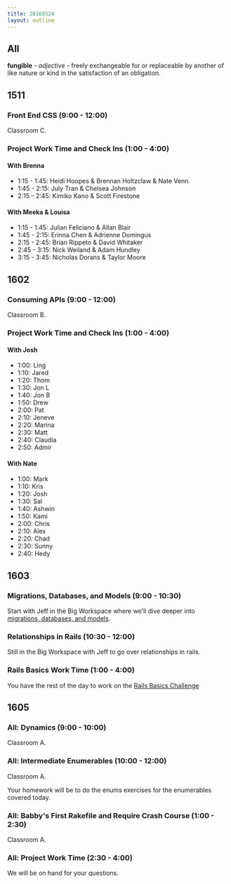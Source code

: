 ```yaml
---
title: 20160524
layout: outline
---
```


## All

**fungible** - _adjective_ - freely exchangeable for or replaceable by
another of like nature or kind in the satisfaction of an obligation.


## 1511

### Front End CSS (9:00 - 12:00)

Classroom C.

### Project Work Time and Check Ins (1:00 - 4:00)

#### With Brenna

* 1:15 - 1:45: Heidi Hoopes & Brennan Holtzclaw & Nate Venn
* 1:45 - 2:15: July Tran & Chelsea Johnson
* 2:15 - 2:45: Kimiko Kano & Scott Firestone

#### With Meeka & Louisa

* 1:15 - 1:45: Julian Feliciano & Allan Blair
* 1:45 - 2:15: Erinna Chen & Adrienne Domingus
* 2:15 - 2:45: Brian Rippeto & David Whitaker
* 2:45 - 3:15: Nick Weiland & Adam Hundley
* 3:15 - 3:45: Nicholas Dorans & Taylor Moore

## 1602

### Consuming APIs (9:00 - 12:00)

Classroom B.

### Project Work Time and Check Ins (1:00 - 4:00)

#### With Josh
  - 1:00: Ling
  - 1:10: Jared
  - 1:20: Thom
  - 1:30: Jon L
  - 1:40: Jon B
  - 1:50: Drew
  - 2:00: Pat
  - 2:10: Jeneve
  - 2:20: Marina
  - 2:30: Matt
  - 2:40: Claudia
  - 2:50: Admir

#### With Nate
  - 1:00: Mark
  - 1:10: Kris
  - 1:20: Josh
  - 1:30: Sal
  - 1:40: Ashwin
  - 1:50: Kami
  - 2:00: Chris
  - 2:10: Alex
  - 2:20: Chad
  - 2:30: Sunny
  - 2:40: Hedy

## 1603

### Migrations, Databases, and Models (9:00 - 10:30)

Start with Jeff in the Big Workspace where we'll dive deeper into [migrations, databases, and models](https://github.com/turingschool/lesson_plans/blob/master/ruby_02-web_applications_with_ruby/models_databases_relationships.markdown).

### Relationships in Rails (10:30 - 12:00)

Still in the Big Workspace with Jeff to go over relationships in rails.

### Rails Basics Work Time (1:00 - 4:00)

You have the rest of the day to work on the [Rails Basics Challenge](https://github.com/turingschool/challenges/blob/master/models_databases_relationships_routes_controllers_oh_my.markdown)

## 1605

### All: Dynamics (9:00 - 10:00)

Classroom A.

### All: Intermediate Enumerables (10:00 - 12:00)

Classroom A.

Your homework will be to do the enums exercises for the enumerables covered today.

### All: Babby's First Rakefile and Require Crash Course (1:00 - 2:30)

Classroom A.

### All: Project Work Time (2:30 - 4:00)

We will be on hand for your questions.
